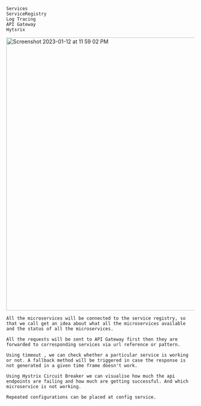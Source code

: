 ```
Services
ServiceRegistry
Log Tracing
API Gateway
Hytsrix
```

<img width="727" alt="Screenshot 2023-01-12 at 11 59 02 PM" src="https://user-images.githubusercontent.com/43849911/212149270-ade68bba-b479-4e6b-b2ec-8ad40c0a36fc.png">

```
All the microservices will be connected to the service registry, so that we call get an idea about what all the microservices available and the status of all the microservices.

All the requests will be sent to API Gateway first then they are forwarded to corresponding services via url reference or pattern. 

Using timeout , we can check whether a particular service is working or not. A fallback method will be triggered in case the response is not generated in a given time frame doesn't work.

Using Hystrix Circuit Breaker we can visualise how much the api endpoints are failing and how much are getting successful. And which microservice is not working.

Repeated configurations can be placed at config service.
```
